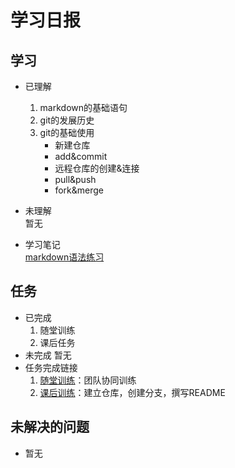 # 学习日报
## 学习

* 已理解
    1. markdown的基础语句
    2. git的发展历史  
    3. git的基础使用  
        * 新建仓库
        * add&commit
        * 远程仓库的创建&连接
        * pull&push
        * fork&merge
    
* 未理解  
    暂无

*  学习笔记  
    [markdown语法练习](https://github.com/zhangxu-ai/test2)
## 任务
* 已完成
    1. 随堂训练
    2. 课后任务
* 未完成
    暂无
* 任务完成链接  
    1. [随堂训练](https://github.com/zhangxu-ai/summer-training)：团队协同训练
    2. [课后训练](https://github.com/zhangxu-ai/learngit)：建立仓库，创建分支，撰写README
## 未解决的问题
* 暂无